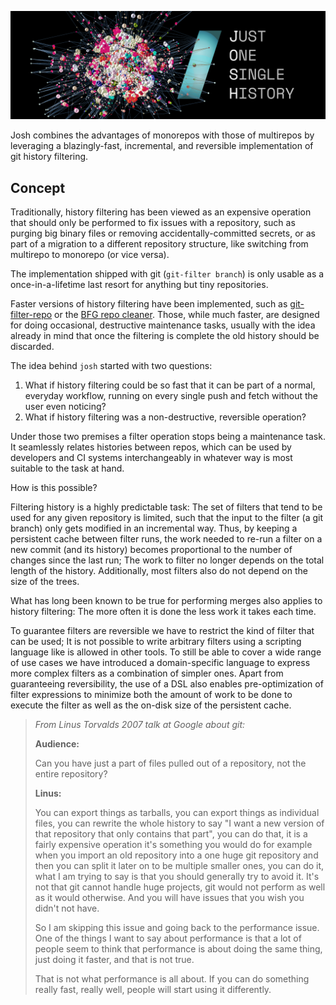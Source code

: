 ![Just One Single History](https://raw.githubusercontent.com/josh-project/josh/master/splash.png)

Josh combines the advantages of monorepos with those of multirepos by leveraging a blazingly-fast,
incremental, and reversible implementation of git history filtering.

## Concept

Traditionally, history filtering has been viewed as an expensive operation that should only be
performed to fix issues with a repository, such as purging big binary files or removing
accidentally-committed secrets, or as part of a migration to a different repository structure, like
switching from multirepo to monorepo (or vice versa).

The implementation shipped with git (`git-filter branch`) is only usable as a once-in-a-lifetime
last resort for anything but tiny repositories.

Faster versions of history filtering have been implemented, such as
[git-filter-repo](https://github.com/newren/git-filter-repo) or the
[BFG repo cleaner](https://rtyley.github.io/bfg-repo-cleaner/). Those, while much faster, are
designed for doing occasional, destructive maintenance tasks, usually with the idea already in mind
that once the filtering is complete the old history should be discarded.

The idea behind `josh` started with two questions:

1. What if history filtering could be so fast that it can be part of a normal, everyday workflow,
   running on every single push and fetch without the user even noticing?
2. What if history filtering was a non-destructive, reversible operation?

Under those two premises a filter operation stops being a maintenance task. It seamlessly relates
histories between repos, which can be used by developers and CI systems interchangeably in whatever
way is most suitable to the task at hand.

How is this possible?

Filtering history is a highly predictable task: The set of filters that tend to be used for any
given repository is limited, such that the input to the filter (a git branch) only gets modified in
an incremental way. Thus, by keeping a persistent cache between filter runs, the work needed to
re-run a filter on a new commit (and its history) becomes proportional to the number of changes
since the last run; The work to filter no longer depends on the total length of the history.
Additionally, most filters also do not depend on the size of the trees.

What has long been known to be true for performing merges also applies to history filtering: The
more often it is done the less work it takes each time.

To guarantee filters are reversible we have to restrict the kind of filter that can be used; It is
not possible to write arbitrary filters using a scripting language like is allowed in other tools.
To still be able to cover a wide range of use cases we have introduced a domain-specific language to
express more complex filters as a combination of simpler ones. Apart from guaranteeing
reversibility, the use of a DSL also enables pre-optimization of filter expressions to minimize both
the amount of work to be done to execute the filter as well as the on-disk size of the persistent
cache.



>*_From Linus Torvalds 2007 talk at Google about git:_*
>
>**Audience:**
>
>Can you have just a part of files pulled out of a repository, not the entire repository?
>
>**Linus:**
>
>You can export things as tarballs, you can export things as individual files, you can rewrite the
>whole history to say "I want a new version of that repository that only contains that part", you
>can do that, it is a fairly expensive operation it's something you would do for example when you
>import an old repository into a one huge git repository and then you can split it later on to be
>multiple smaller ones, you can do it, what I am trying to say is that you should generally try to
>avoid it. It's not that git cannot handle huge projects, git would not perform as well as it would
>otherwise. And you will have issues that you wish you didn't not have.
>
>So I am skipping this issue and going back to the performance issue. One of the things I want to
>say about performance is that a lot of people seem to think that performance is about doing the
>same thing, just doing it faster, and that is not true.
>
>That is not what performance is all about. If you can do something really fast, really well, people
>will start using it differently.
> 
